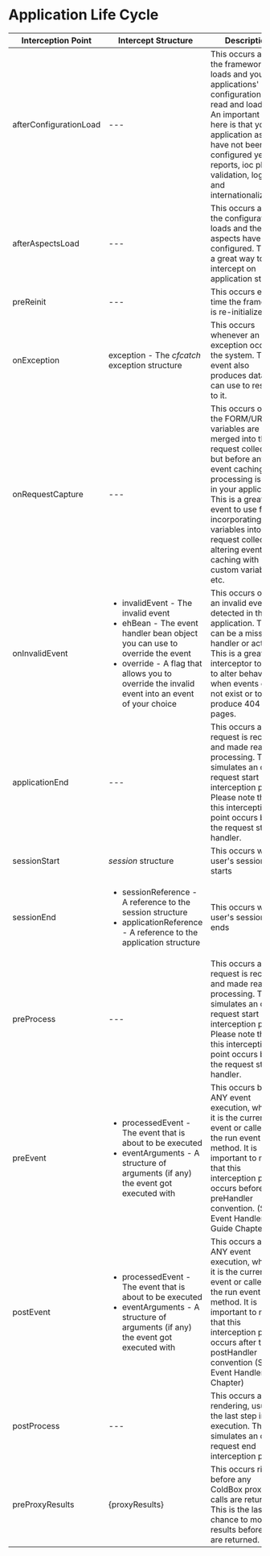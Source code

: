 # Application Life Cycle

|Interception Point|Intercept Structure|Description|
|--|--|--|
|afterConfigurationLoad |---|This occurs after the framework loads and your applications' configuration file is read and loaded. An important note here is that your application aspects have not been configured yet: bug reports, ioc plugin, validation, logging, and internationalization.|
|afterAspectsLoad |---|This occurs after the configuration loads and the aspects have been configured. This is a great way to intercept on application start.|
|preReinit |---|This occurs every time the framework is re-initialized|
|onException |exception - The *cfcatch* exception structure |This occurs whenever an exception occurs in the system. This event also produces data you can use to respond to it.|
|onRequestCapture |---|This occurs once the FORM/URL variables are merged into the request collection but before any event caching or processing is done in your application. This is a great event to use for incorporating variables into the request collections, altering event caching with custom variables, etc.|
|onInvalidEvent |<ul><li>invalidEvent - The invalid event</li><li>ehBean - The event handler bean object you can use to override the event</li><li>override - A flag that allows you to override the invalid event into an event of your choice</li></ul>|This occurs once an invalid event is detected in the application. This can be a missing handler or action. This is a great interceptor to use to alter behavior when events do not exist or to produce 404 pages.|
|applicationEnd |---|This occurs after a request is received and made ready for processing. This simulates an on request start interception point. Please note that this interception point occurs before the request start handler. |
|sessionStart |*session* structure |This occurs when a user's session starts|
|sessionEnd |<ul><li>sessionReference - A reference to the session structure</li><li>applicationReference - A reference to the application structure</li></ul>|This occurs when a user's session ends|
|preProcess |---|This occurs after a request is received and made ready for processing. This simulates an on request start interception point. Please note that this interception point occurs before the request start handler. |
|preEvent |<ul><li>processedEvent - The event that is about to be executed</li><li>eventArguments - A structure of arguments (if any) the event got executed with</li></ul>|This occurs before ANY event execution, whether it is the current event or called via the run event method. It is important to note that this interception point occurs before the preHandler convention. (See Event Handler Guide Chapter) |
|postEvent|<ul><li>processedEvent - The event that is about to be executed</li><li>eventArguments - A structure of arguments (if any) the event got executed with</li></ul>|This occurs after ANY event execution, whether it is the current event or called via the run event method. It is important to note that this interception point occurs after the postHandler convention (See Event Handler Chapter) |
|postProcess |---|This occurs after rendering, usually the last step in an execution. This simulates an on request end interception point. |
|preProxyResults |{proxyResults} |This occurs right before any ColdBox proxy calls are returned. This is the last chance to modify results before they are returned.|

